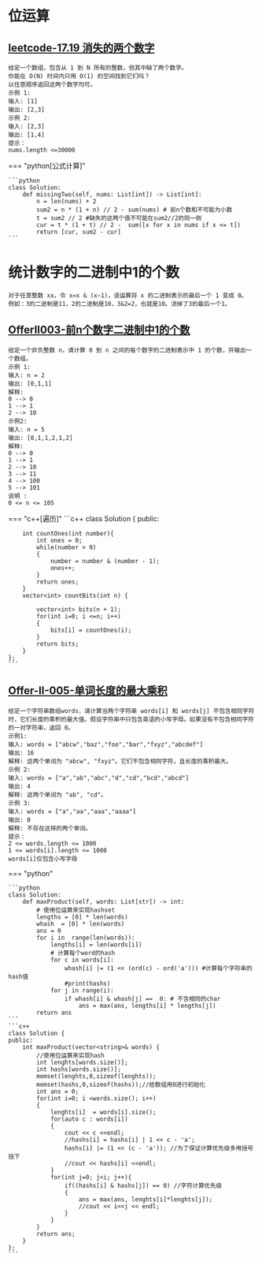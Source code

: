 # 位运算

##  [leetcode-17.19 消失的两个数字](https://leetcode.cn/problems/missing-two-lcci/)

    给定一个数组，包含从 1 到 N 所有的整数，但其中缺了两个数字。
    你能在 O(N) 时间内只用 O(1) 的空间找到它们吗？
    以任意顺序返回这两个数字均可。
    示例 1:
    输入: [1]
    输出: [2,3]
    示例 2:
    输入: [2,3]
    输出: [1,4]
    提示：
    nums.length <=30000


=== "python[公式计算]"

    ```python
    class Solution:
        def missingTwo(self, nums: List[int]) -> List[int]:
            n = len(nums) + 2
            sum2 = n * (1 + n) // 2 - sum(nums) # 前n个数和不可能为小数
            t = sum2 // 2 #缺失的这两个值不可能在sum2//2的同一侧
            cur = t * (1 + t) // 2 -  sum([x for x in nums if x <= t]) 
            return [cur, sum2 - cur]
    ```

# 统计数字的二进制中1的个数
    对于任意整数 xx，令 x=x & (x−1)，该运算将 x 的二进制表示的最后一个 1 变成 0。
    例如：3的二进制是11，2的二进制是10，3&2=2，也就是10。消掉了3的最后一个1。

##  [OfferII003-前n个数字二进制中1的个数](https://leetcode.cn/problems/w3tCBm/)
    给定一个非负整数 n，请计算 0 到 n 之间的每个数字的二进制表示中 1 的个数，并输出一个数组。
    示例 1:
    输入: n = 2
    输出: [0,1,1]
    解释: 
    0 --> 0
    1 --> 1
    2 --> 10
    示例2:
    输入: n = 5
    输出: [0,1,1,2,1,2]
    解释:
    0 --> 0
    1 --> 1
    2 --> 10
    3 --> 11
    4 --> 100
    5 --> 101
    说明 :
    0 <= n <= 105

=== "c++[遍历]"
    ```c++
    class Solution {
    public:

        int countOnes(int number){
            int ones = 0;
            while(number > 0)
            {
                number = number & (number - 1);
                ones++;
            }
            return ones;
        }
        vector<int> countBits(int n) {

            vector<int> bits(n + 1);
            for(int i=0; i <=n; i++)
            {
                bits[i] = countOnes(i);
            }
            return bits;
        }
    };
    ```


##  [Offer-II-005-单词长度的最大乘积](https://leetcode.cn/problems/aseY1I/)
    给定一个字符串数组words，请计算当两个字符串 words[i] 和 words[j] 不包含相同字符时，它们长度的乘积的最大值。假设字符串中只包含英语的小写字母。如果没有不包含相同字符的一对字符串，返回 0。
    示例1:
    输入: words = ["abcw","baz","foo","bar","fxyz","abcdef"]
    输出: 16 
    解释: 这两个单词为 "abcw", "fxyz"。它们不包含相同字符，且长度的乘积最大。
    示例 2:
    输入: words = ["a","ab","abc","d","cd","bcd","abcd"]
    输出: 4 
    解释: 这两个单词为 "ab", "cd"。
    示例 3:
    输入: words = ["a","aa","aaa","aaaa"]
    输出: 0 
    解释: 不存在这样的两个单词。
    提示：
    2 <= words.length <= 1000
    1 <= words[i].length <= 1000
    words[i]仅包含小写字母

=== "python"

    ```python
    class Solution:
        def maxProduct(self, words: List[str]) -> int:
            # 使用位运算来实现hashset
            lengths = [0] * len(words)
            whash  = [0] * len(words)
            ans = 0
            for i in  range(len(words)):
                lengths[i] = len(words[i])
                # 计算每个word的hash
                for c in words[i]:
                    whash[i] |= (1 << (ord(c) - ord('a'))) #计算每个字符串的hash值
                    #print(hashs)
                for j in range(i):
                    if whash[i] & whash[j] ==  0: # 不含相同的char
                        ans = max(ans, lengths[i] * lengths[j])
            return ans
    ```
    ```c++
    class Solution {
    public:
        int maxProduct(vector<string>& words) {
            //使用位运算来实现hash
            int lenghts[words.size()];
            int hashs[words.size()];
            memset(lenghts,0,sizeof(lenghts));
            memset(hashs,0,sizeof(hashs));//给数组用0进行初始化
            int ans = 0;
            for(int i=0; i <words.size(); i++)
            {
                lenghts[i]  = words[i].size();
                for(auto c : words[i])
                {
                    cout << c <<endl;
                    //hashs[i] = hashs[i] | 1 << c - 'a';
                    hashs[i] |= (1 << (c - 'a')); //为了保证计算优先级多用括号括下
                    //cout << hashs[i] <<endl;
                }
                for(int j=0; j<i; j++){
                    if((hashs[i] & hashs[j]) == 0) //字符计算优先级
                    {
                        ans = max(ans, lenghts[i]*lenghts[j]);
                        //cout << i<<j << endl;
                    } 
                }
            }
            return ans;
        }
    };
    ```